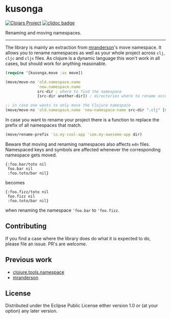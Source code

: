 # kusonga

[![Clojars Project](https://img.shields.io/clojars/v/fiv0/kusonga)](https://clojars.org/fiv0/kusonga)
[![cljdoc badge](https://cljdoc.org/badge/fiv0/kusonga?0.1.1)](https://cljdoc.org/d/fiv0/kusonga/CURRENT)

Renaming and moving namespaces.

----

The library is mainly an extraction from
[mranderson](https://github.com/benedekfazekas/mranderson)'s move namespace. It allows you
to rename namespaces as well as your whole project across `clj`, `cljc` and `cljs` files.
As clojure is a dynamic language this won't work in all cases, but should work for anything
reasonable.

```clj
(require '[kusonga.move :as move])

(move/move-ns 'old.namespace.name
              'new.namespace.name
              src-dir ; where to find the namespace
              [src-dir another-dir]) ; directories where to rename occurences

;; in case one wants to only move the Clojure namespace
(move/move-ns 'old.namespace.name 'new-namespace-name src-dir ".clj" [src-dir another-dir])
```

In case you want to rename your project there is a function to replace the prefix of all
namespaces that match.

```clj
(move/rename-prefix 'io.my-cool-app 'com.my-awesome-app dir)
```

Beware that moving and renaming namespaces also affects `edn` files.
Namespaced keys and symbols are affected whenever the
corresponding namespace gets moved.
```edn
{:foo.bar/toto nil
 foo.bar nil
 :foo.toto/bar nil}
```
becomes

```edn
{:foo.fizz/toto nil
 foo.fizz nil
 :foo.toto/bar nil}
```
when renaming the namespace `'foo.bar` to `'foo.fizz`.

## Contributing

If you find a case where the library does do what it is expected to do,
please file an issue. PR's are welcome.

## Previous work
- [clojure.tools.namespace](https://github.com/clojure/tools.namespace)
- [mranderson](https://github.com/benedekfazekas/mranderson)

## License

Distributed under the Eclipse Public License either version 1.0 or (at your option) any later version.
